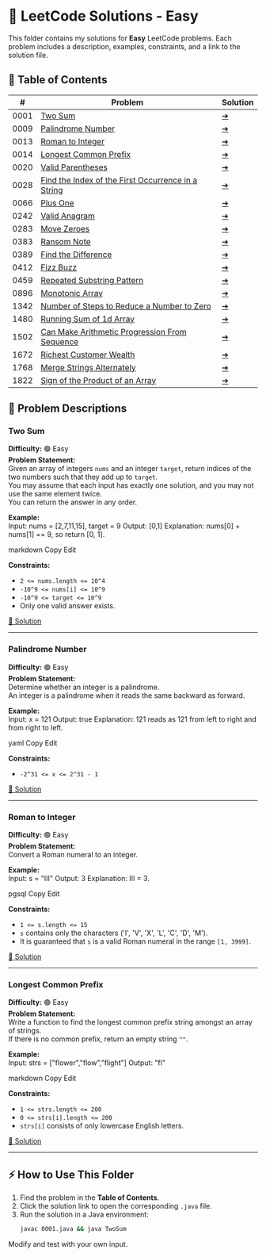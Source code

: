 # 🚀 LeetCode Solutions - Easy

This folder contains my solutions for **Easy** LeetCode problems. Each problem includes a description, examples, constraints, and a link to the solution file.

## 📂 Table of Contents

| # | Problem | Solution |
|---|---------|----------|
| 0001 | [Two Sum](#two-sum)  | [➔](Solutions/0001.java) |
| 0009 | [Palindrome Number](#palindrome-number)  | [➔](Solutions/0009.java) |
| 0013 | [Roman to Integer](#roman-to-integer)  | [➔](Solutions/0013.java) |
| 0014 | [Longest Common Prefix](#longest-common-prefix)  | [➔](Solutions/0014.java) |
| 0020 | [Valid Parentheses](#valid-parentheses)  | [➔](Solutions/0020.java) |
| 0028 | [Find the Index of the First Occurrence in a String](#find-the-index-of-the-first-occurrence-in-a-string)  | [➔](Solutions/0028.java) |
| 0066 | [Plus One](#plus-one)  | [➔](Solutions/0066.java) |
| 0242 | [Valid Anagram](#valid-anagram)  | [➔](Solutions/0242.java) |
| 0283 | [Move Zeroes](#move-zeroes)  | [➔](Solutions/0283.java) |
| 0383 | [Ransom Note](#ransom-note)  | [➔](Solutions/0383.java) |
| 0389 | [Find the Difference](#find-the-difference)  | [➔](Solutions/0389.java) |
| 0412 | [Fizz Buzz](#fizz-buzz)  | [➔](Solutions/0412.java) |
| 0459 | [Repeated Substring Pattern](#repeated-substring-pattern)  | [➔](Solutions/0459.java) |
| 0896 | [Monotonic Array](#monotonic-array)  | [➔](Solutions/0896.java) |
| 1342 | [Number of Steps to Reduce a Number to Zero](#number-of-steps-to-reduce-a-number-to-zero)  | [➔](Solutions/1342.java) |
| 1480 | [Running Sum of 1d Array](#running-sum-of-1d-array)  | [➔](Solutions/1480.java) |
| 1502 | [Can Make Arithmetic Progression From Sequence](#can-make-arithmetic-progression-from-sequence)  | [➔](Solutions/1502.java) |
| 1672 | [Richest Customer Wealth](#richest-customer-wealth)  | [➔](Solutions/1672.java) |
| 1768 | [Merge Strings Alternately](#merge-strings-alternately)  | [➔](Solutions/1768.java) |
| 1822 | [Sign of the Product of an Array](#sign-of-the-product-of-an-array)  | [➔](Solutions/1822.java) |

## 📝 Problem Descriptions

### Two Sum  
**Difficulty:** 🟢 Easy  
**Problem Statement:**  
Given an array of integers `nums` and an integer `target`, return indices of the two numbers such that they add up to `target`.  
You may assume that each input has exactly one solution, and you may not use the same element twice.  
You can return the answer in any order.

**Example:**  
Input: nums = [2,7,11,15], target = 9
Output: [0,1]
Explanation: nums[0] + nums[1] == 9, so return [0, 1].

markdown
Copy
Edit

**Constraints:**  
- `2 <= nums.length <= 10^4`
- `-10^9 <= nums[i] <= 10^9`
- `-10^9 <= target <= 10^9`
- Only one valid answer exists.

[📂 Solution](0001.java)

---

### Palindrome Number  
**Difficulty:** 🟢 Easy  
**Problem Statement:**  
Determine whether an integer is a palindrome.  
An integer is a palindrome when it reads the same backward as forward.

**Example:**  
Input: x = 121
Output: true
Explanation: 121 reads as 121 from left to right and from right to left.

yaml
Copy
Edit

**Constraints:**  
- `-2^31 <= x <= 2^31 - 1`

[📂 Solution](0009.java)

---

### Roman to Integer  
**Difficulty:** 🟢 Easy  
**Problem Statement:**  
Convert a Roman numeral to an integer.

**Example:**  
Input: s = "III"
Output: 3
Explanation: III = 3.

pgsql
Copy
Edit

**Constraints:**  
- `1 <= s.length <= 15`
- `s` contains only the characters ('I', 'V', 'X', 'L', 'C', 'D', 'M').
- It is guaranteed that `s` is a valid Roman numeral in the range `[1, 3999]`.

[📂 Solution](0013.java)

---

### Longest Common Prefix  
**Difficulty:** 🟢 Easy  
**Problem Statement:**  
Write a function to find the longest common prefix string amongst an array of strings.  
If there is no common prefix, return an empty string `""`.

**Example:**  
Input: strs = ["flower","flow","flight"]
Output: "fl"

markdown
Copy
Edit

**Constraints:**  
- `1 <= strs.length <= 200`
- `0 <= strs[i].length <= 200`
- `strs[i]` consists of only lowercase English letters.

[📂 Solution](0014.java)

---

## ⚡ How to Use This Folder

1. Find the problem in the **Table of Contents**.
2. Click the solution link to open the corresponding `.java` file.
3. Run the solution in a Java environment:
   ```sh
   javac 0001.java && java TwoSum
Modify and test with your own input.